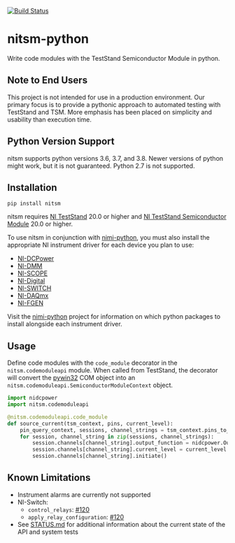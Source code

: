 [![Build Status](https://ni.visualstudio.com/DevCentral/_apis/build/status/TSM/nitsm-python-tests?branchName=main)](https://ni.visualstudio.com/DevCentral/_build/latest?definitionId=5945&branchName=main)
# nitsm-python
Write code modules with the TestStand Semiconductor Module in python.

## Note to End Users
This project is not intended for use in a production environment. Our primary focus is to provide a pythonic approach to
automated testing with TestStand and TSM. More emphasis has been placed on simplicity and usability than execution time.

## Python Version Support
nitsm supports python versions 3.6, 3.7, and 3.8. Newer versions of python might work, but it is not guaranteed. Python
2.7 is not supported.

## Installation
```
pip install nitsm
```

nitsm requires [NI TestStand](https://www.ni.com/en-us/support/downloads/software-products/download.teststand.html)
20.0 or higher and
[NI TestStand Semiconductor Module](https://www.ni.com/en-us/support/downloads/software-products/download.teststand-semiconductor-module.html)
20.0 or higher.

To use nitsm in conjunction with [nimi-python](https://github.com/ni/nimi-python), you must also install the appropriate
NI instrument driver for each device you plan to use:
  - [NI-DCPower](https://www.ni.com/en-us/support/downloads/drivers/download.ni-dcpower.html)
  - [NI-DMM](https://www.ni.com/en-us/support/downloads/drivers/download.ni-dmm.html)
  - [NI-SCOPE](https://www.ni.com/en-us/support/downloads/drivers/download.ni-scope.html)
  - [NI-Digital](https://www.ni.com/en-us/support/downloads/drivers/download.ni-digital-pattern-driver.html)
  - [NI-SWITCH](https://www.ni.com/en-us/support/downloads/drivers/download.ni-switch.html)
  - [NI-DAQmx](https://www.ni.com/en-us/support/downloads/drivers/download.ni-daqmx.html)
  - [NI-FGEN](https://www.ni.com/en-us/support/downloads/drivers/download.ni-fgen.html)

Visit the [nimi-python](https://github.com/ni/nimi-python) project for information on which python packages to install
alongside each instrument driver.

## Usage
Define code modules with the `code_module` decorator in the `nitsm.codemoduleapi` module. When called from TestStand,
the decorator will convert the [pywin32](https://pypi.org/project/pywin32/) COM object into an
`nitsm.codemoduleapi.SemiconductorModuleContext` object.

```python
import nidcpower
import nitsm.codemoduleapi

@nitsm.codemoduleapi.code_module
def source_current(tsm_context, pins, current_level):
    pin_query_context, sessions, channel_strings = tsm_context.pins_to_nidcpower_sessions(pins)
    for session, channel_string in zip(sessions, channel_strings):
        session.channels[channel_string].output_function = nidcpower.OutputFunction.DC_CURRENT
        session.channels[channel_string].current_level = current_level
        session.channels[channel_string].initiate()
```

## Known Limitations
* Instrument alarms are currently not supported
* NI-Switch:
  * `control_relays`: [#120](https://github.com/ni/nitsm-python/issues/120)
  * `apply_relay_configuration`: [#120](https://github.com/ni/nitsm-python/issues/120)
* See [STATUS.md](https://github.com/ni/nitsm-python/blob/main/STATUS.md) for additional information about the current 
state of the API and system tests
